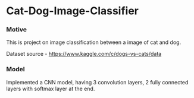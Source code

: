 # Cat-Dog-Image-Classifier
### Motive
This is project on image classification between a image of cat and dog.

Dataset source - https://www.kaggle.com/c/dogs-vs-cats/data

### Model

Implemented a CNN model, having 3 convolution layers, 2 fully connected layers with softmax layer at the end.
